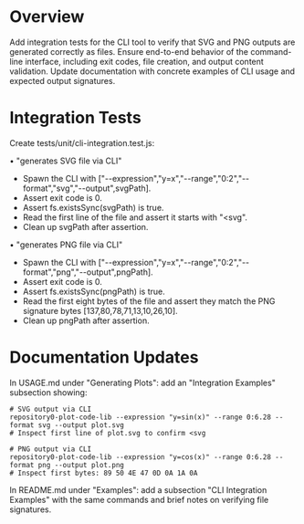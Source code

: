 # Overview

Add integration tests for the CLI tool to verify that SVG and PNG outputs are generated correctly as files.  Ensure end-to-end behavior of the command-line interface, including exit codes, file creation, and output content validation.  Update documentation with concrete examples of CLI usage and expected output signatures.

# Integration Tests

Create tests/unit/cli-integration.test.js:

• "generates SVG file via CLI"
  - Spawn the CLI with ["--expression","y=x","--range","0:2","--format","svg","--output",svgPath].
  - Assert exit code is 0.
  - Assert fs.existsSync(svgPath) is true.
  - Read the first line of the file and assert it starts with "<svg".
  - Clean up svgPath after assertion.

• "generates PNG file via CLI"
  - Spawn the CLI with ["--expression","y=x","--range","0:2","--format","png","--output",pngPath].
  - Assert exit code is 0.
  - Assert fs.existsSync(pngPath) is true.
  - Read the first eight bytes of the file and assert they match the PNG signature bytes [137,80,78,71,13,10,26,10].
  - Clean up pngPath after assertion.

# Documentation Updates

In USAGE.md under "Generating Plots": add an "Integration Examples" subsection showing:

```
# SVG output via CLI
repository0-plot-code-lib --expression "y=sin(x)" --range 0:6.28 --format svg --output plot.svg
# Inspect first line of plot.svg to confirm <svg
```

```
# PNG output via CLI
repository0-plot-code-lib --expression "y=cos(x)" --range 0:6.28 --format png --output plot.png
# Inspect first bytes: 89 50 4E 47 0D 0A 1A 0A
```

In README.md under "Examples": add a subsection "CLI Integration Examples" with the same commands and brief notes on verifying file signatures.